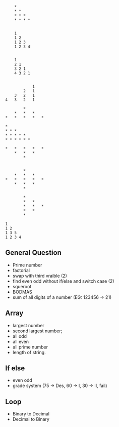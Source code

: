 
        *  
        * *  
        * * *   
        * * * *  

 
        1  
        1 2  
        1 2 3   
        1 2 3 4  


        1  
        2 1  
        3 2 1   
        4 3 2 1  


                1  
            2   1  
        3   2   1  
    4   3   2   1  

            *
        *   *   *
    *   *   *   *   *

    *
    * * *
    * * * * *
    * * * * * *

    *   *   *   *   *
        *   *   *
            *


            *
        *   *   *
    *   *   *   *   *
        *   *   * 
            *

            *
            *   *
            *   *   *
            *   *
            *
    
    1  
    1 2  
    1 3 5  
    1 2 3 4   


## General Question

* Prime number
* factorial
* swap with third vraible (2)
* find even odd without if/else and switch case (2)
* squeroot
* BODMAS
* sum of all digits of a number (EG: 123456 -> 21)

## Array

* largest number
* second largest number;
* all odd
* all even
* all prime number
* length of string. 


## If else

- even odd
- grade system (75 -> Des, 60 -> I, 30 -> II, fail)


## Loop

- Binary to Decimal
- Decimal to Binary
